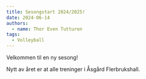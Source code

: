 ```yaml
---
title: Sesongstart 2024/2025!
date: 2024-06-14
authors:
  - name: Thor Even Tutturen
tags:
  - Volleyball
---
```


Velkommen til en ny sesong!

Nytt av året er at alle treninger i Åsgård Flerbrukshall.

<!-- - Vi trenger nå i Åsgård Flerbrukshall. Det er bra! Litt om hvorfor.

- Oppdaterte treningstider

- Tullball

- Foreldretrening
-->
